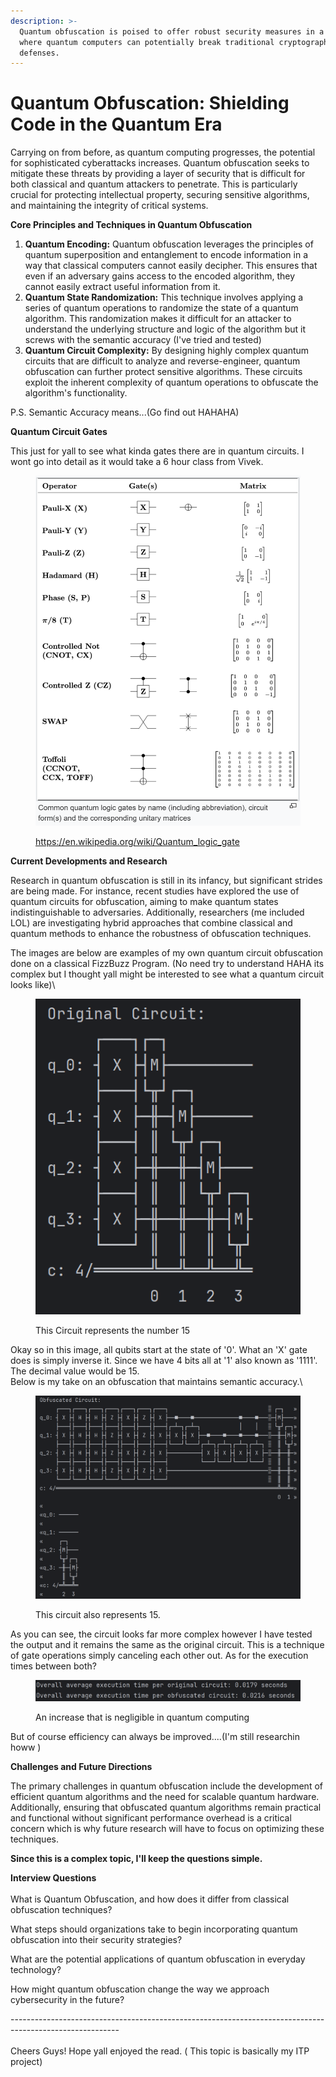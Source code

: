 ```yaml
---
description: >-
  Quantum obfuscation is poised to offer robust security measures in a future
  where quantum computers can potentially break traditional cryptographic
  defenses.
---
```


# Quantum Obfuscation: Shielding Code in the Quantum Era

Carrying on from before, as quantum computing progresses, the potential for sophisticated cyberattacks increases. Quantum obfuscation seeks to mitigate these threats by providing a layer of security that is difficult for both classical and quantum attackers to penetrate. This is particularly crucial for protecting intellectual property, securing sensitive algorithms, and maintaining the integrity of critical systems.

**Core Principles and Techniques in Quantum Obfuscation**

1. **Quantum Encoding:** Quantum obfuscation leverages the principles of quantum superposition and entanglement to encode information in a way that classical computers cannot easily decipher. This ensures that even if an adversary gains access to the encoded algorithm, they cannot easily extract useful information from it.
2. **Quantum State Randomization:** This technique involves applying a series of quantum operations to randomize the state of a quantum algorithm. This randomization makes it difficult for an attacker to understand the underlying structure and logic of the algorithm but it screws with the semantic accuracy (I've tried and tested)
3. **Quantum Circuit Complexity:** By designing highly complex quantum circuits that are difficult to analyze and reverse-engineer, quantum obfuscation can further protect sensitive algorithms. These circuits exploit the inherent complexity of quantum operations to obfuscate the algorithm's functionality.

P.S. Semantic Accuracy means...(Go find out HAHAHA)

**Quantum Circuit Gates**

This just for yall to see what kinda gates there are in quantum circuits. I wont go into detail as it would take a 6 hour class from Vivek.

<figure><img src="../.gitbook/assets/image (3).png" alt=""><figcaption><p><a href="https://en.wikipedia.org/wiki/Quantum_logic_gate">https://en.wikipedia.org/wiki/Quantum_logic_gate</a></p></figcaption></figure>

**Current Developments and Research**

Research in quantum obfuscation is still in its infancy, but significant strides are being made. For instance, recent studies have explored the use of quantum circuits for obfuscation, aiming to make quantum states indistinguishable to adversaries. Additionally, researchers (me included LOL) are investigating hybrid approaches that combine classical and quantum methods to enhance the robustness of obfuscation techniques.

The images are below are examples of my own quantum circuit obfuscation done on a classical FizzBuzz Program. (No need try to understand HAHA its complex but I thought yall might be interested to see what a quantum circuit looks like)\


<figure><img src="../.gitbook/assets/image (2).png" alt=""><figcaption><p>This Circuit represents the number 15</p></figcaption></figure>

Okay so in this image, all qubits start at the state of '0'. What an 'X' gate does is simply inverse it. Since we have 4 bits all at '1' also known as '1111'. The decimal value would be 15.\
Below is my take on an obfuscation that maintains semantic accuracy.\


<figure><img src="../.gitbook/assets/image (1) (1).png" alt=""><figcaption><p>This circuit also represents 15.</p></figcaption></figure>

As you can see, the circuit looks far more complex however I have tested the output and it remains the same as the original circuit. This is a technique of gate operations simply canceling each other out. As for the execution times between both?

<figure><img src="../.gitbook/assets/image (2) (1).png" alt=""><figcaption><p>An increase that is negligible in quantum computing</p></figcaption></figure>

But of course efficiency can always be improved....(I'm still researchin howw )

**Challenges and Future Directions**

The primary challenges in quantum obfuscation include the development of efficient quantum algorithms and the need for scalable quantum hardware. Additionally, ensuring that obfuscated quantum algorithms remain practical and functional without significant performance overhead is a critical concern which is why future research will have to focus on optimizing these techniques.

**Since this is a complex topic, I'll keep the questions simple.**

**Interview Questions**\
\
What is Quantum Obfuscation, and how does it differ from classical obfuscation techniques?

What steps should organizations take to begin incorporating quantum obfuscation into their security strategies?

What are the potential applications of quantum obfuscation in everyday technology?&#x20;

How might quantum obfuscation change the way we approach cybersecurity in the future?

\---------------------------------------------------------------------------------------------------------\
\
Cheers Guys! Hope yall enjoyed the read. ( This topic is basically my ITP project)

